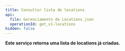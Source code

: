 ```yaml
---
title: Consultar lista de locations
api:
  file: Gerenciamento de Locations.json
  operationId: get_v1-locations
hidden: false
---
```

**Este serviço retorna uma lista de locations já criadas.**